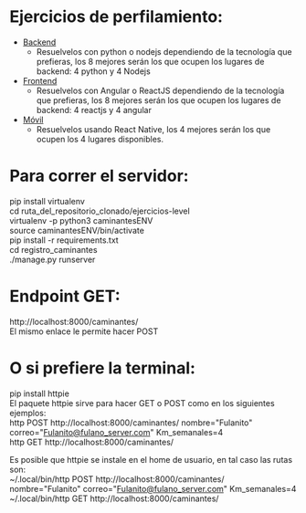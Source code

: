 # Ejercicios de perfilamiento:

- [Backend](https://github.com/hackademymx/frontend-level/blob/master/README-backend.md)
  - Resuelvelos con python o nodejs dependiendo de la tecnología que prefieras, los 8 mejores serán los que ocupen los lugares de backend: 4 python y 4 Nodejs
- [Frontend](https://github.com/hackademymx/frontend-level/blob/master/README-frontend.md)
  - Resuelvelos con Angular o ReactJS dependiendo de la tecnología que prefieras, los 8 mejores serán los que ocupen los lugares de backend: 4 reactjs y 4 angular
- [Móvil](https://github.com/hackademymx/frontend-level/blob/master/README-movil.md)
  - Resuelvelos usando React Native, los 4 mejores serán los que ocupen los 4 lugares disponibles.

# Para correr el servidor:

pip install virtualenv\
cd ruta_del_repositorio_clonado/ejercicios-level\
virtualenv -p python3 caminantesENV\
source caminantesENV/bin/activate\
pip install -r requirements.txt\
cd registro_caminantes\
./manage.py runserver

# Endpoint GET:
http://localhost:8000/caminantes/ \
El mismo enlace le permite hacer POST

# O si prefiere la terminal:
pip install httpie\
El paquete httpie sirve para hacer GET o POST como en los siguientes ejemplos:\
http POST http://localhost:8000/caminantes/ nombre="Fulanito" correo="Fulanito@fulano_server.com" Km_semanales=4\
http GET http://localhost:8000/caminantes/

Es posible que httpie se instale en el home de usuario, en tal caso las rutas son:\
~/.local/bin/http POST http://localhost:8000/caminantes/ nombre="Fulanito" correo="Fulanito@fulano_server.com" Km_semanales=4\
~/.local/bin/http GET http://localhost:8000/caminantes/
